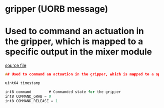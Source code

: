 # gripper (UORB message)

# Used to command an actuation in the gripper, which is mapped to a specific output in the mixer module

[source file](https://github.com/PX4/PX4-Autopilot/blob/main/msg/gripper.msg)

```c
## Used to command an actuation in the gripper, which is mapped to a specific output in the mixer module

uint64 timestamp

int8 command		# Commanded state for the gripper
int8 COMMAND_GRAB = 0
int8 COMMAND_RELEASE = 1

```
